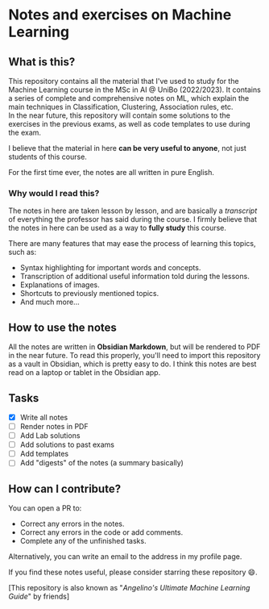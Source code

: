 # Notes and exercises on Machine Learning        

## What is this?
This repository contains all the material that I've used to study for the Machine Learning course in the MSc in AI @ UniBo (2022/2023).
It contains a series of complete and comprehensive notes on ML, which explain the main techniques in Classification, Clustering, Association rules, etc.  
In the near future, this repository will contain some solutions to the exercises in the previous exams, as well as code templates to use during the exam.   

I believe that the material in here __can be very useful to anyone__, not just students of this course. 

For the first time ever, the notes are all written in pure English.

### Why would I read this?
The notes in here are taken lesson by lesson, and are basically a _transcript_ of everything the professor has said during the course.
I firmly believe that the notes in here can be used as a way to __fully study__ this course. 

There are many features that may ease the process of learning this topics, such as:
- Syntax highlighting for important words and concepts.
- Transcription of additional useful information told during the lessons.  
- Explanations of images.     
- Shortcuts to previously mentioned topics. 
- And much more... 

## How to use the notes
All the notes are written in __Obsidian Markdown__, but will be rendered to PDF in the near future. To read this properly, you'll need to import this repository as a vault 
in Obsidian, which is pretty easy to do. I think this notes are best read on a laptop or tablet in the Obsidian app.     

## Tasks
- [x] Write all notes
- [ ] Render notes in PDF
- [ ] Add Lab solutions
- [ ] Add solutions to past exams
- [ ] Add templates
- [ ] Add "digests" of the notes (a summary basically)

## How can I contribute?
You can open a PR to:
- Correct any errors in the notes. 
- Correct any errors in the code or add comments.
- Complete any of the unfinished tasks. 

Alternatively, you can write an email to the address in my profile page.  

If you find these notes useful, please consider starring these repository :smile:.  

[This repository is also known as "_Angelino's Ultimate Machine Learning Guide_" by friends]